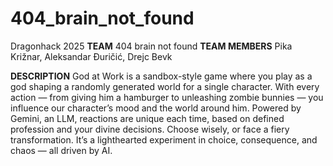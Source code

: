 # 404_brain_not_found
Dragonhack 2025
**TEAM**
404 brain not found
**TEAM MEMBERS**
Pika Križnar, Aleksandar Đuričić, Drejc Bevk

**DESCRIPTION**
God at Work is a sandbox-style game where you play as a god shaping a randomly generated world for a single character. With every action — from giving him a hamburger to unleashing zombie bunnies — you influence our character’s mood and the world around him. Powered by Gemini, an LLM, reactions are unique each time, based on defined profession and your divine decisions. Choose wisely, or face a fiery transformation. It’s a lighthearted experiment in choice, consequence, and chaos — all driven by AI.
